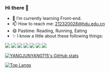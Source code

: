 ### Hi there 👋

- 🌱 I’m currently learning Front-end.
- 📫 How to reach me: 212320028@hdu.edu.cn
- 😄 Pastime: Reading, Running, Eating
- ✨ I know a little about these following things:

![](https://img.shields.io/badge/JavaScript-gray?style=flat&logo=javascript)
![](https://img.shields.io/badge/Vue.js-gray?style=flat&logo=vue.js)
![](https://img.shields.io/badge/Spring-gray?style=flat&logo=spring)
![](https://img.shields.io/badge/Springboot-gray?style=flat&logo=springboot)
![](https://img.shields.io/badge/Mysql-gray?style=flat&logo=mysql)
![](https://img.shields.io/badge/Linux-gray?style=flat&logo=linux)
![](https://img.shields.io/badge/Git-gray?style=flat&logo=git)

[![YANGJUNYAN0715's GitHub stats](https://github-readme-stats.vercel.app/api?username=YANGJUNYAN0715&show_icons=true&theme=tokyonight&bg_color=ffffff&title_color=467fe5)](https://github.com/anuraghazra/github-readme-stats)

[![Top Langs](https://github-readme-stats.vercel.app/api/top-langs/?username=YANGJUNYAN0715&layout=compact&langs_count=6&hide=html&icon_color=ff3860)](https://github.com/anuraghazra/github-readme-stats)
